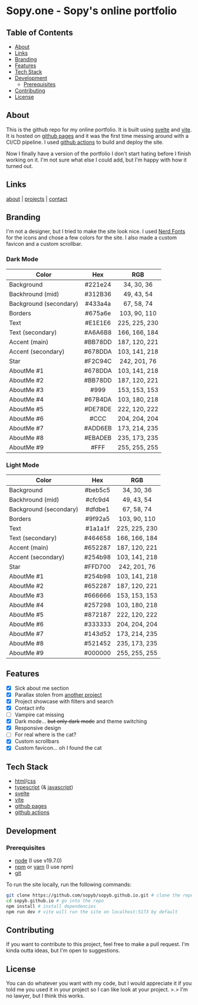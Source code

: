 # Sopy.one - Sopy's online portfolio

## Table of Contents
- [About](#about)
- [Links](#links)
- [Branding](#branding)
- [Features](#features)
- [Tech Stack](#tech-stack)
- [Development](#development)
  - [Prerequisites](#prerequisites)
- [Contributing](#contributing)
- [License](#license)
## About
This is the github repo for my online portfolio. It is built using [svelte](https://svelte.dev/) and [vite](https://vitejs.dev/). It is hosted on [github pages](https://pages.github.com/) and it was the first time messing around with a CI/CD pipeline. I used [github actions](https://github.com/features/actions) to build and deploy the site.

Now I finally have a version of the portfolio I don't start hating before I finish working on it. I'm not sure what else I could add, but I'm happy with how it turned out.

## Links
[about](https://sopy.one/#/about) | [projects](https://sopy.one/#/projects) | [contact](https://sopy.one/#/contact)

## Branding
I'm not a designer, but I tried to make the site look nice. I used [Nerd Fonts](https://www.nerdfonts.com/) for the icons and chose a few colors for the site. I also made a custom favicon and a custom scrollbar.

### Dark Mode
| Color                  |   Hex   |      RGB      |
|------------------------|:-------:|:-------------:|
| Background             | #221e24 |  34, 30, 36   |
| Backhround (mid)       | #312B36 |  49, 43, 54   |
| Background (secondary) | #433a4a |  67, 58, 74   |
| Borders                | #675a6e | 103, 90, 110  |
| Text                   | #E1E1E6 | 225, 225, 230 |
| Text (secondary)       | #A6A6B8 | 166, 166, 184 |
| Accent (main)          | #BB78DD | 187, 120, 221 |
| Accent (secondary)     | #678DDA | 103, 141, 218 |
| Star                   | #F2C94C | 242, 201, 76  |
| AboutMe #1             | #678DDA | 103, 141, 218 |
| AboutMe #2             | #BB78DD | 187, 120, 221 |
| AboutMe #3             |  #999   | 153, 153, 153 |
| AboutMe #4             | #67B4DA | 103, 180, 218 |
| AboutMe #5             | #DE78DE | 222, 120, 222 |
| AboutMe #6             |  #CCC   | 204, 204, 204 |
| AboutMe #7             | #ADD6EB | 173, 214, 235 |
| AboutMe #8             | #EBADEB | 235, 173, 235 |
| AboutMe #9             |  #FFF   | 255, 255, 255 |

### Light Mode

| Color                  |   Hex    |      RGB      |
|------------------------|:--------:|:-------------:|
| Background             | #beb5c5  |  34, 30, 36   |
| Backhround (mid)       | #cfc9d4  |  49, 43, 54   |
| Background (secondary) | #dfdbe1  |  67, 58, 74   |
| Borders                | #9f92a5  | 103, 90, 110  |
| Text                   | #1a1a1f  | 225, 225, 230 |
| Text (secondary)       | #464658  | 166, 166, 184 |
| Accent (main)          | #652287  | 187, 120, 221 |
| Accent (secondary)     | #254b98  | 103, 141, 218 |
| Star                   | #FFD700  | 242, 201, 76  |
| AboutMe #1             | #254b98  | 103, 141, 218 |
| AboutMe #2             | #652287  | 187, 120, 221 |
| AboutMe #3             | #666666  | 153, 153, 153 |
| AboutMe #4             | #257298  | 103, 180, 218 |
| AboutMe #5             | #872187  | 222, 120, 222 |
| AboutMe #6             | #333333  | 204, 204, 204 |
| AboutMe #7             | #143d52  | 173, 214, 235 |
| AboutMe #8             | #521452  | 235, 173, 235 |
| AboutMe #9             | #000000  | 255, 255, 255 |

## Features
- [x] Sick about me section
- [x] Parallax stolen from [another project](https://github.com/sopyb/sopy.space)
- [x] Project showcase with filters and search
- [x] Contact info
- [ ] Vampire cat missing
- [x] Dark mode... ~~but only dark mode~~ and theme switching
- [x] Responsive design
- [ ] For real where is the cat?
- [x] Custom scrollbars
- [x] Custom favicon... oh I found the cat

## Tech Stack
- [html](https://developer.mozilla.org/en-US/docs/Web/HTML)/[css](https://developer.mozilla.org/en-US/docs/Web/CSS)
- [typescript](https://www.typescriptlang.org/) (& [javascript](https://developer.mozilla.org/en-US/docs/Web/JavaScript))
- [svelte](https://svelte.dev/)
- [vite](https://vitejs.dev/)
- [github pages](https://pages.github.com/)
- [github actions](https://github.com/features/actions)


## Development
### Prerequisites
- [node](https://nodejs.org/en/) (I use v19.7.0)
- [npm](https://www.npmjs.com/) or [yarn](https://yarnpkg.com/) (I use npm)
- [git](https://git-scm.com/)

To run the site locally, run the following commands:
```bash
git clone https://github.com/sopyb/sopyb.github.io.git # clone the repo
cd sopyb.github.io # go into the repo
npm install # install dependencies
npm run dev # vite will run the site on localhost:5173 by default
```

## Contributing
If you want to contribute to this project, feel free to make a pull request. I'm kinda outta ideas, but I'm open to suggestions.

## License
You can do whatever you want with my code, but I would appreciate it if you told me you used it in your project so I can like look at your project. >.> I'm no lawyer, but I think this works.